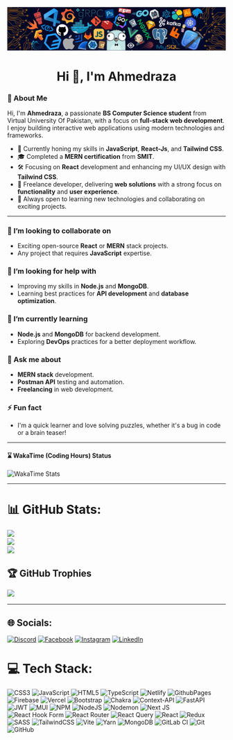  <img src="https://github.com/ahmedrazabaloch/SMIT-WMA-BATCH-10/blob/main/Assets/background.png"> 


<h1 align="center">Hi 👋, I'm Ahmedraza</h1>

### 👋 About Me

Hi, I'm **Ahmedraza**, a passionate **BS Computer Science student** from Virtual University Of Pakistan, with a focus on **full-stack web development**. I enjoy building interactive web applications using modern technologies and frameworks.

- 🌱 Currently honing my skills in **JavaScript**, **React-Js**, and **Tailwind CSS**.  
- 🎓 Completed a **MERN certification** from **SMIT**.
- 🛠️ Focusing on **React** development and enhancing my UI/UX design with **Tailwind CSS**.
- 💼 Freelance developer, delivering **web solutions** with a strong focus on **functionality** and **user experience**.
- 🎯 Always open to learning new technologies and collaborating on exciting projects.

---

### 👯 I’m looking to collaborate on

- Exciting open-source **React** or **MERN** stack projects.
- Any project that requires **JavaScript** expertise.

### 🤝 I’m looking for help with

- Improving my skills in **Node.js** and **MongoDB**.
- Learning best practices for **API development** and **database optimization**.

### 🌱 I’m currently learning

- **Node.js** and **MongoDB** for backend development.
- Exploring **DevOps** practices for a better deployment workflow.

### 💬 Ask me about

- **MERN stack** development.
- **Postman API** testing and automation.
- **Freelancing** in web development.

### ⚡ Fun fact

- I'm a quick learner and love solving puzzles, whether it's a bug in code or a brain teaser!

---

#### ⌛ WakaTime (Coding Hours) Status

![WakaTime Stats](https://wakatime.com/badge/user/153ed0ab-cf88-4ca3-9f5e-e78272220f06.svg)

---

# 📊 GitHub Stats:
![](https://github-readme-stats.vercel.app/api?username=ahmedrazabaloch&theme=dark&hide_border=false&include_all_commits=false&count_private=false)<br/>
![](https://github-readme-streak-stats.herokuapp.com/?user=ahmedrazabaloch&theme=dark&hide_border=false)<br/>
![](https://github-readme-stats.vercel.app/api/top-langs/?username=ahmedrazabaloch&theme=dark&hide_border=false&include_all_commits=false&count_private=false&layout=compact)

## 🏆 GitHub Trophies
![](https://github-profile-trophy.vercel.app/?username=ahmedrazabaloch&theme=radical&no-frame=false&no-bg=true&margin-w=4)

---

## 🌐 Socials:
[![Discord](https://img.shields.io/badge/Discord-%237289DA.svg?logo=discord&logoColor=white)](https://discord.gg/ahmedrazabaloch) [![Facebook](https://img.shields.io/badge/Facebook-%231877F2.svg?logo=Facebook&logoColor=white)](https://facebook.com/aahmedrazabaloch) [![Instagram](https://img.shields.io/badge/Instagram-%23E4405F.svg?logo=Instagram&logoColor=white)](https://instagram.com/aahmedrazabaloch) [![LinkedIn](https://img.shields.io/badge/LinkedIn-%230077B5.svg?logo=linkedin&logoColor=white)](https://linkedin.com/in/ahmedrazabaloch) 

# 💻 Tech Stack:
![CSS3](https://img.shields.io/badge/css3-%231572B6.svg?style=for-the-badge&logo=css3&logoColor=white) ![JavaScript](https://img.shields.io/badge/javascript-%23323330.svg?style=for-the-badge&logo=javascript&logoColor=%23F7DF1E) ![HTML5](https://img.shields.io/badge/html5-%23E34F26.svg?style=for-the-badge&logo=html5&logoColor=white) ![TypeScript](https://img.shields.io/badge/typescript-%23007ACC.svg?style=for-the-badge&logo=typescript&logoColor=white) ![Netlify](https://img.shields.io/badge/netlify-%23000000.svg?style=for-the-badge&logo=netlify&logoColor=#00C7B7) ![GithubPages](https://img.shields.io/badge/github%20pages-121013?style=for-the-badge&logo=github&logoColor=white) ![Firebase](https://img.shields.io/badge/firebase-%23039BE5.svg?style=for-the-badge&logo=firebase) ![Vercel](https://img.shields.io/badge/vercel-%23000000.svg?style=for-the-badge&logo=vercel&logoColor=white) ![Bootstrap](https://img.shields.io/badge/bootstrap-%238511FA.svg?style=for-the-badge&logo=bootstrap&logoColor=white) ![Chakra](https://img.shields.io/badge/chakra-%234ED1C5.svg?style=for-the-badge&logo=chakraui&logoColor=white) ![Context-API](https://img.shields.io/badge/Context--Api-000000?style=for-the-badge&logo=react) ![FastAPI](https://img.shields.io/badge/FastAPI-005571?style=for-the-badge&logo=fastapi) ![JWT](https://img.shields.io/badge/JWT-black?style=for-the-badge&logo=JSON%20web%20tokens) ![MUI](https://img.shields.io/badge/MUI-%230081CB.svg?style=for-the-badge&logo=mui&logoColor=white) ![NPM](https://img.shields.io/badge/NPM-%23CB3837.svg?style=for-the-badge&logo=npm&logoColor=white) ![NodeJS](https://img.shields.io/badge/node.js-6DA55F?style=for-the-badge&logo=node.js&logoColor=white) ![Nodemon](https://img.shields.io/badge/NODEMON-%23323330.svg?style=for-the-badge&logo=nodemon&logoColor=%BBDEAD) ![Next JS](https://img.shields.io/badge/Next-black?style=for-the-badge&logo=next.js&logoColor=white) ![React Hook Form](https://img.shields.io/badge/React%20Hook%20Form-%23EC5990.svg?style=for-the-badge&logo=reacthookform&logoColor=white) ![React Router](https://img.shields.io/badge/React_Router-CA4245?style=for-the-badge&logo=react-router&logoColor=white) ![React Query](https://img.shields.io/badge/-React%20Query-FF4154?style=for-the-badge&logo=react%20query&logoColor=white) ![React](https://img.shields.io/badge/react-%2320232a.svg?style=for-the-badge&logo=react&logoColor=%2361DAFB) ![Redux](https://img.shields.io/badge/redux-%23593d88.svg?style=for-the-badge&logo=redux&logoColor=white) ![SASS](https://img.shields.io/badge/SASS-hotpink.svg?style=for-the-badge&logo=SASS&logoColor=white) ![TailwindCSS](https://img.shields.io/badge/tailwindcss-%2338B2AC.svg?style=for-the-badge&logo=tailwind-css&logoColor=white) ![Vite](https://img.shields.io/badge/vite-%23646CFF.svg?style=for-the-badge&logo=vite&logoColor=white) ![Yarn](https://img.shields.io/badge/yarn-%232C8EBB.svg?style=for-the-badge&logo=yarn&logoColor=white) ![MongoDB](https://img.shields.io/badge/MongoDB-%234ea94b.svg?style=for-the-badge&logo=mongodb&logoColor=white) ![GitLab CI](https://img.shields.io/badge/gitlab%20CI-%23181717.svg?style=for-the-badge&logo=gitlab&logoColor=white) ![Git](https://img.shields.io/badge/git-%23F05033.svg?style=for-the-badge&logo=git&logoColor=white) ![GitHub](https://img.shields.io/badge/github-%23121011.svg?style=for-the-badge&logo=github&logoColor=white)
